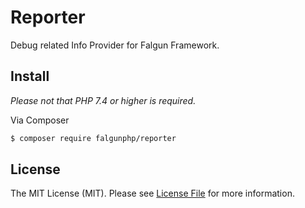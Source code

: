 # Reporter

Debug related Info Provider for Falgun Framework.

## Install
 *Please not that  PHP 7.4 or higher is required.*

Via Composer

``` bash
$ composer require falgunphp/reporter
```

## License

The MIT License (MIT). Please see [License File](LICENSE.md) for more information.
